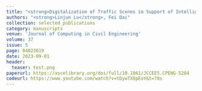 ```yaml
---
title: "<strong>Digitalization of Traffic Scenes in Support of Intelligent Transportation Applications</strong>"
authors: "<strong>Linjun Lu</strong>, Fei Dai"
collection: selected_publications
category: manuscripts
venue: 'Journal of Computing in Civil Engineering'
volume: 37
issue: 5
page: 04023019
date: 2023-09-01
header:
  teaser: test.png
paperurl: https://ascelibrary.org/doi/full/10.1061/JCCEE5.CPENG-5204
codeurl: https://www.youtube.com/watch?v=tDywTX8pEoY&t=78s
---
```

